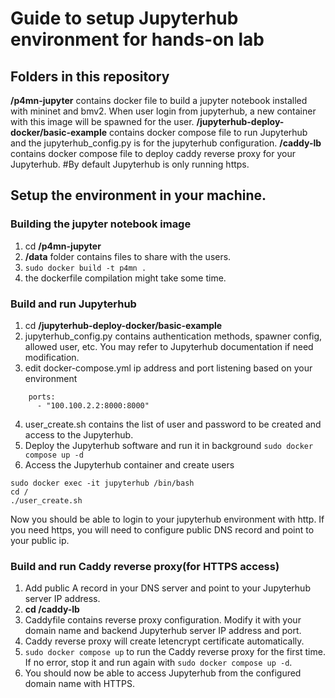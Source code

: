 # Guide to setup Jupyterhub environment for hands-on lab

## Folders in this repository
**/p4mn-jupyter** contains docker file to build a jupyter notebook installed with mininet and bmv2. When user login from jupyterhub, a new container with this image will be spawned for the user.
**/jupyterhub-deploy-docker/basic-example** contains docker compose file to run Jupyterhub and the jupyterhub_config.py is for the jupyterhub configuration.
**/caddy-lb** contains docker compose file to deploy caddy reverse proxy for your Jupyterhub. #By default Jupyterhub is only running https.

## Setup the environment in your machine.

### Building the jupyter notebook image 
1. cd **/p4mn-jupyter**
2. **/data** folder contains files to share with the users.
3. ```sudo docker build -t p4mn .```
4. the dockerfile compilation might take some time.

### Build and run Jupyterhub
1. cd **/jupyterhub-deploy-docker/basic-example**
2. jupyterhub_config.py contains authentication methods, spawner config, allowed user, etc. You may refer to Jupyterhub documentation if need modification.
3. edit docker-compose.yml ip address and port listening based on your environment
```
    ports:
      - "100.100.2.2:8000:8000"
```
4. user_create.sh contains the list of user and password to be created and access to the Jupyterhub.
5. Deploy the Jupyterhub software and run it in background ```sudo docker compose up -d```
6. Access the Jupyterhub container and create users
```
sudo docker exec -it jupyterhub /bin/bash
cd /
./user_create.sh
```

Now you should be able to login to your jupyterhub environment with http. If you need https, you will need to configure public DNS record and point to your public ip.

### Build and run Caddy reverse proxy(for HTTPS access)
1. Add public A record in your DNS server and point to your Jupyterhub server IP address.
2. **cd /caddy-lb**
3. Caddyfile contains reverse proxy configuration. Modify it with your domain name and backend Jupyterhub server IP address and port.
4. Caddy reverse proxy will create letencrypt certificate automatically.
5. ```sudo docker compose up``` to run the Caddy reverse proxy for the first time. If no error, stop it and run again with ```sudo docker compose up -d```.
6. You should now be able to access Jupyterhub from the configured domain name with HTTPS.
